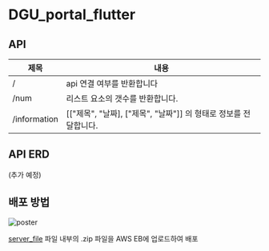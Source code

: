 # DGU_portal_flutter

## API
| 제목 | 내용                                         |
|--|--------------------------------------------|
| / | api 연결 여부를 반환합니다                           |
| /num | 리스트 요소의 갯수를 반환합니다.                         |
| /information | [["제목", "날짜], ["제목", "날짜"]] 의 형태로 정보를 전달합니다. |

## API ERD
(추가 예정)

## 배포 방법
![poster](https://cdn.discordapp.com/attachments/1265717766053433405/1271770694144884786/aws.png?ex=66b88c41&is=66b73ac1&hm=3cf5ffcce858e25bc609c4bced9cdf11c16837f8338d2998e1ae83dc2a6352e5&)

[server_file](./server_file) 파일 내부의 .zip 파일을 AWS EB에 업로드하여 배포